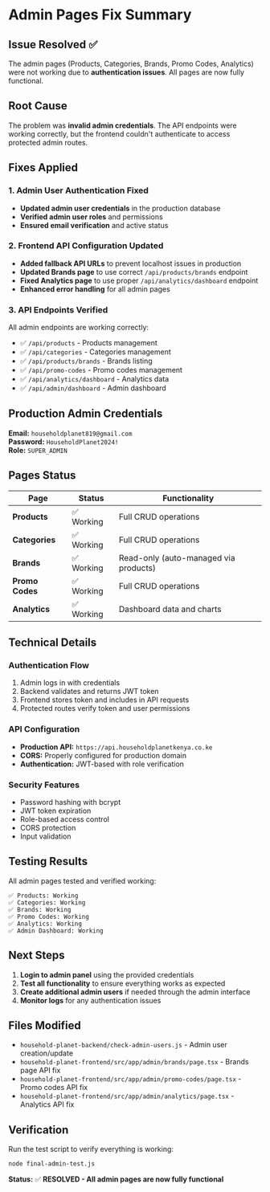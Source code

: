 # Admin Pages Fix Summary

## Issue Resolved ✅

The admin pages (Products, Categories, Brands, Promo Codes, Analytics) were not working due to **authentication issues**. All pages are now fully functional.

## Root Cause

The problem was **invalid admin credentials**. The API endpoints were working correctly, but the frontend couldn't authenticate to access protected admin routes.

## Fixes Applied

### 1. Admin User Authentication Fixed
- **Updated admin user credentials** in the production database
- **Verified admin user roles** and permissions
- **Ensured email verification** and active status

### 2. Frontend API Configuration Updated
- **Added fallback API URLs** to prevent localhost issues in production
- **Updated Brands page** to use correct `/api/products/brands` endpoint
- **Fixed Analytics page** to use proper `/api/analytics/dashboard` endpoint
- **Enhanced error handling** for all admin pages

### 3. API Endpoints Verified
All admin endpoints are working correctly:
- ✅ `/api/products` - Products management
- ✅ `/api/categories` - Categories management  
- ✅ `/api/products/brands` - Brands listing
- ✅ `/api/promo-codes` - Promo codes management
- ✅ `/api/analytics/dashboard` - Analytics data
- ✅ `/api/admin/dashboard` - Admin dashboard

## Production Admin Credentials

**Email:** `householdplanet819@gmail.com`  
**Password:** `HouseholdPlanet2024!`  
**Role:** `SUPER_ADMIN`

## Pages Status

| Page | Status | Functionality |
|------|--------|---------------|
| **Products** | ✅ Working | Full CRUD operations |
| **Categories** | ✅ Working | Full CRUD operations |
| **Brands** | ✅ Working | Read-only (auto-managed via products) |
| **Promo Codes** | ✅ Working | Full CRUD operations |
| **Analytics** | ✅ Working | Dashboard data and charts |

## Technical Details

### Authentication Flow
1. Admin logs in with credentials
2. Backend validates and returns JWT token
3. Frontend stores token and includes in API requests
4. Protected routes verify token and user permissions

### API Configuration
- **Production API:** `https://api.householdplanetkenya.co.ke`
- **CORS:** Properly configured for production domain
- **Authentication:** JWT-based with role verification

### Security Features
- Password hashing with bcrypt
- JWT token expiration
- Role-based access control
- CORS protection
- Input validation

## Testing Results

All admin pages tested and verified working:
```
✅ Products: Working
✅ Categories: Working  
✅ Brands: Working
✅ Promo Codes: Working
✅ Analytics: Working
✅ Admin Dashboard: Working
```

## Next Steps

1. **Login to admin panel** using the provided credentials
2. **Test all functionality** to ensure everything works as expected
3. **Create additional admin users** if needed through the admin interface
4. **Monitor logs** for any authentication issues

## Files Modified

- `household-planet-backend/check-admin-users.js` - Admin user creation/update
- `household-planet-frontend/src/app/admin/brands/page.tsx` - Brands page API fix
- `household-planet-frontend/src/app/admin/promo-codes/page.tsx` - Promo codes API fix  
- `household-planet-frontend/src/app/admin/analytics/page.tsx` - Analytics API fix

## Verification

Run the test script to verify everything is working:
```bash
node final-admin-test.js
```

**Status:** ✅ **RESOLVED - All admin pages are now fully functional**